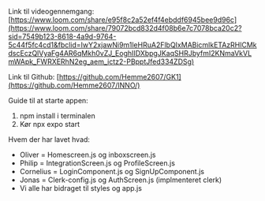 Link til videogennemgang: [https://www.loom.com/share/e95f8c2a52ef4f4ebddf6945bee9d96c](https://www.loom.com/share/79072bcd832d4f08b6e7c7078bca20c2?sid=7549b123-8618-4a9d-9764-5c44f5fc4cd1&fbclid=IwY2xjawNi9m1leHRuA2FlbQIxMABicmlkETAzRHlCMkdscEczQlVyaFg4AR6qMkh0vZJ_EoghIIDXbpgJKaqSHRJbyfmI2KNmaVkVLmWApk_FWRXERhN2eg_aem_ictz2-PBpptJfed334ZDSg)


Link til Github: [https://github.com/Hemme2607/GK1](https://github.com/Hemme2607/INNO/)


Guide til at starte appen:
1. npm install i terminalen
2. Kør npx expo start


Hvem der har lavet hvad:
- Oliver = Homescreen.js og inboxscreen.js
- Philip = IntegrationScreen.js og ProfileScreen.js
- Cornelius = LoginComponent.js og SignUpComponent.js
- Jonas = Clerk-config.js og AuthScreen.js (implmenteret clerk)
- Vi alle har bidraget til styles og app.js
